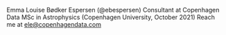 Emma Louise Bødker Espersen (@ebespersen)
Consultant at Copenhagen Data
MSc in Astrophysics (Copenhagen University, October 2021)
Reach me at ele@copenhagendata.com
